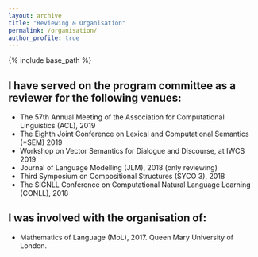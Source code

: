 ```yaml
---
layout: archive
title: "Reviewing & Organisation"
permalink: /organisation/
author_profile: true
---
```


{% include base_path %}

I have served on the program committee as a reviewer for the following venues:
------

<ul>
  <li>The 57th Annual Meeting of the Association for Computational Linguistics (ACL), 2019</li>
  <li>The Eighth Joint Conference on Lexical and Computational Semantics (*SEM) 2019</li>
  <li>Workshop on Vector Semantics for Dialogue and Discourse, at IWCS 2019 </li>
  <li>Journal of Language Modelling (JLM), 2018 (only reviewing)</li>
  <li>Third Symposium on Compositional Structures (SYCO 3), 2018</li>
  <li>The SIGNLL Conference on Computational Natural Language Learning (CONLL), 2018</li>
</ul>

I was involved with the organisation of:
------

<ul>
  <li>Mathematics of Language (MoL), 2017. Queen Mary University of London.</li>
</ul>
